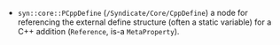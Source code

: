 
* `syn::core::PCppDefine` (`/Syndicate/Core/CppDefine`) a node for referencing the external define structure (often a static variable) for a C++ addition (`Reference`, is-a `MetaProperty`).